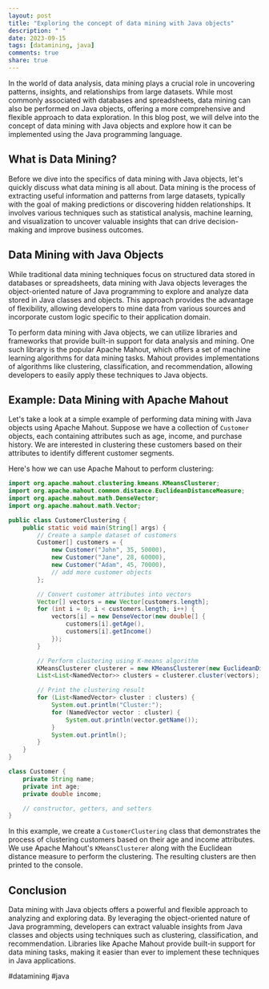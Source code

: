 ```yaml
---
layout: post
title: "Exploring the concept of data mining with Java objects"
description: " "
date: 2023-09-15
tags: [datamining, java]
comments: true
share: true
---
```


In the world of data analysis, data mining plays a crucial role in uncovering patterns, insights, and relationships from large datasets. While most commonly associated with databases and spreadsheets, data mining can also be performed on Java objects, offering a more comprehensive and flexible approach to data exploration. In this blog post, we will delve into the concept of data mining with Java objects and explore how it can be implemented using the Java programming language.

## What is Data Mining?

Before we dive into the specifics of data mining with Java objects, let's quickly discuss what data mining is all about. Data mining is the process of extracting useful information and patterns from large datasets, typically with the goal of making predictions or discovering hidden relationships. It involves various techniques such as statistical analysis, machine learning, and visualization to uncover valuable insights that can drive decision-making and improve business outcomes.

## Data Mining with Java Objects

While traditional data mining techniques focus on structured data stored in databases or spreadsheets, data mining with Java objects leverages the object-oriented nature of Java programming to explore and analyze data stored in Java classes and objects. This approach provides the advantage of flexibility, allowing developers to mine data from various sources and incorporate custom logic specific to their application domain.

To perform data mining with Java objects, we can utilize libraries and frameworks that provide built-in support for data analysis and mining. One such library is the popular Apache Mahout, which offers a set of machine learning algorithms for data mining tasks. Mahout provides implementations of algorithms like clustering, classification, and recommendation, allowing developers to easily apply these techniques to Java objects.

## Example: Data Mining with Apache Mahout

Let's take a look at a simple example of performing data mining with Java objects using Apache Mahout. Suppose we have a collection of `Customer` objects, each containing attributes such as age, income, and purchase history. We are interested in clustering these customers based on their attributes to identify different customer segments.

Here's how we can use Apache Mahout to perform clustering:

```java
import org.apache.mahout.clustering.kmeans.KMeansClusterer;
import org.apache.mahout.common.distance.EuclideanDistanceMeasure;
import org.apache.mahout.math.DenseVector;
import org.apache.mahout.math.Vector;

public class CustomerClustering {
    public static void main(String[] args) {
        // Create a sample dataset of customers
        Customer[] customers = { 
            new Customer("John", 35, 50000),
            new Customer("Jane", 28, 60000),
            new Customer("Adam", 45, 70000),
            // add more customer objects
        };

        // Convert customer attributes into vectors
        Vector[] vectors = new Vector[customers.length];
        for (int i = 0; i < customers.length; i++) {
            vectors[i] = new DenseVector(new double[] {
                customers[i].getAge(),
                customers[i].getIncome()
            });
        }

        // Perform clustering using K-means algorithm
        KMeansClusterer clusterer = new KMeansClusterer(new EuclideanDistanceMeasure(), 2, 100);
        List<List<NamedVector>> clusters = clusterer.cluster(vectors);

        // Print the clustering result
        for (List<NamedVector> cluster : clusters) {
            System.out.println("Cluster:");
            for (NamedVector vector : cluster) {
                System.out.println(vector.getName());
            }
            System.out.println();
        }
    }
}

class Customer {
    private String name;
    private int age;
    private double income;

    // constructor, getters, and setters
}
```

In this example, we create a `CustomerClustering` class that demonstrates the process of clustering customers based on their age and income attributes. We use Apache Mahout's `KMeansClusterer` along with the Euclidean distance measure to perform the clustering. The resulting clusters are then printed to the console.

## Conclusion

Data mining with Java objects offers a powerful and flexible approach to analyzing and exploring data. By leveraging the object-oriented nature of Java programming, developers can extract valuable insights from Java classes and objects using techniques such as clustering, classification, and recommendation. Libraries like Apache Mahout provide built-in support for data mining tasks, making it easier than ever to implement these techniques in Java applications.

#datamining #java
